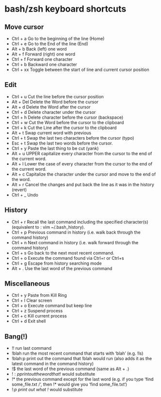 bash/zsh keyboard shortcuts
======================

Move cursor
----------
* Ctrl + a 	Go to the beginning of the line (Home)
* Ctrl + e 	Go to the End of the line (End)
* Alt  + b 	Back (left) one word
* Alt  + f 	Forward (right) one word
* Ctrl + f 	Forward one character
* Ctrl + b 	Backward one character
* Ctrl + xx 	Toggle between the start of line and current cursor position

Edit
----------
* Ctrl + u 	Cut the line before the cursor position
* Alt  + Del 	Delete the Word before the cursor
* Alt  + d 	Delete the Word after the cursor
* Ctrl + d 	Delete character under the cursor
* Ctrl + h 	Delete character before the cursor (backspace)
* Ctrl + w 	Cut the Word before the cursor to the clipboard
* Ctrl + k 	Cut the Line after the cursor to the clipboard
* Alt  + t 	Swap current word with previous
* Ctrl + t 	Swap the last two characters before the cursor (typo)
* Esc  + t 	Swap the last two words before the cursor.
* Ctrl + y 	Paste the last thing to be cut (yank)
* Alt  + u 	UPPER capitalize every character from the cursor to the end of the current word.
* Alt  + l 	Lower the case of every character from the cursor to the end of the current word.
* Alt  + c 	Capitalize the character under the cursor and move to the end of the word.
* Alt  + r 	Cancel the changes and put back the line as it was in the history (revert)
* Сtrl + _ 	Undo

History
--------
* Ctrl + r 	Recall the last command including the specified character(s)(equivalent to : vim ~/.bash_history).
* Ctrl + p 	Previous command in history (i.e. walk back through the command history)
* Ctrl + n 	Next command in history (i.e. walk forward through the command history)
* Ctrl + s 	Go back to the next most recent command.
* Ctrl + o 	Execute the command found via Ctrl+r or Ctrl+s
* Ctrl + g 	Escape from history searching mode
* Alt  + . 	Use the last word of the previous command

Miscellaneous
-------------
* Ctrl + y	Paste from Kill Ring
* Ctrl + l	Clear screen
* Ctrl + o	Execute command but keep line
* Ctrl + z	Suspend process
* Ctrl + c	Kill current process
* Ctrl + d	Exit shell

Bang(!)
-------
* !!    	run last command
* !blah 	run the most recent command that starts with ‘blah’ (e.g. !ls)
* !blah:p 	print out the command that !blah would run (also adds it as the latest command in the command history)
* !$		the last word of the previous command (same as Alt + .)
* !$:p 		print out the word that !$ would substitute
* !* 		the previous command except for the last word (e.g. if you type ‘find some_file.txt /‘, then !* would give you ‘find some_file.txt‘)
* !*:p 		print out what !* would substitute
